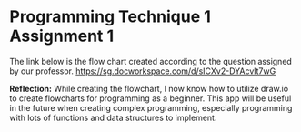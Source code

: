 # Programming Technique 1 Assignment 1
The link below is the flow chart created according to the question assigned by our professor.
https://sg.docworkspace.com/d/sICXv2-DYAcvlt7wG

**Reflection:**
While creating the flowchart, I now know how to utilize draw.io to create flowcharts for programming as a beginner. This app will be useful in 
the future when creating complex programming, especially programming with lots of functions and data structures to implement.
